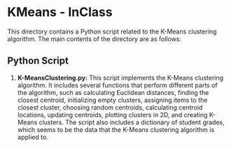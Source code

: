 # KMeans - InClass

This directory contains a Python script related to the K-Means clustering algorithm. The main contents of the directory are as follows:

## Python Script

1. **K-MeansClustering.py:** This script implements the K-Means clustering algorithm. It includes several functions that perform different parts of the algorithm, such as calculating Euclidean distances, finding the closest centroid, initializing empty clusters, assigning items to the closest cluster, choosing random centroids, calculating centroid locations, updating centroids, plotting clusters in 2D, and creating K-Means clusters. The script also includes a dictionary of student grades, which seems to be the data that the K-Means clustering algorithm is applied to.
